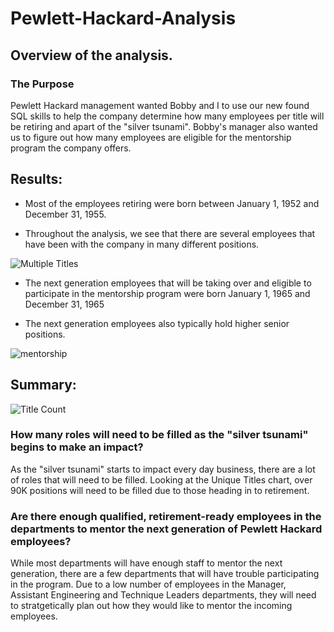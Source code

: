 # Pewlett-Hackard-Analysis

## Overview of the analysis.

### The Purpose

  Pewlett Hackard management wanted Bobby and I to use our new found SQL skills to help the company determine how many employees per title will be retiring and apart of the "silver tsunami". Bobby's manager also wanted us to figure out how many employees are eligible for the mentorship program the company offers. 
  

## Results: 

* Most of the employees retiring were born between January 1, 1952 and December 31, 1955. 

* Throughout the analysis, we see that there are several employees that have been with the company in many different positions. 

![Multiple Titles](https://user-images.githubusercontent.com/71396367/98501340-dac98280-221c-11eb-87c9-639e58d4c90b.png)

* The next generation employees that will be taking over and eligible to participate in the mentorship program were born January 1, 1965 and December 31, 1965

* The next generation employees also typically hold higher senior positions. 

![mentorship](https://user-images.githubusercontent.com/71396367/98501429-2e3bd080-221d-11eb-9978-26d25aaa843c.png)


## Summary: 

![Title Count](https://user-images.githubusercontent.com/71396367/98500902-af926380-221b-11eb-87c5-c62c971aa042.png)

### How many roles will need to be filled as the "silver tsunami" begins to make an impact?

  As the "silver tsunami" starts to impact every day business, there are a lot of roles that will need to be filled. Looking at the Unique Titles chart, over 90K positions will need to be filled due to those heading in to retirement. 


### Are there enough qualified, retirement-ready employees in the departments to mentor the next generation of Pewlett Hackard employees?

  While most departments will have enough staff to mentor the next generation, there are a few departments that will have trouble participating in the program. Due to a low number of employees in the Manager, Assistant Engineering and Technique Leaders departments, they will need to stratgetically plan out how they would like to mentor the incoming employees. 
